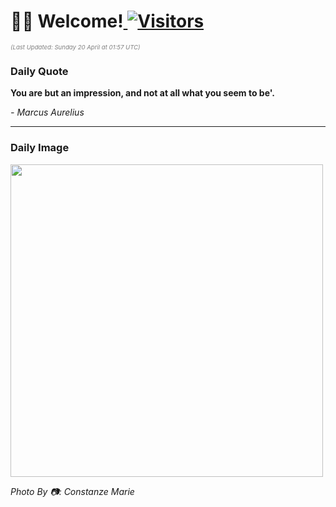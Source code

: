 <h1>👋🏽 Welcome!<a href="https://github.com/OmitNomis/"> <img src="https://visitor-badge.laobi.icu/badge?page_id=OmitNomis" alt="Visitors"></a></h1>

<i><p style="font-size: 0.6rem; color:gray">(Last Updated: Sunday 20 April at 01:57 UTC)</p></i>

<h3> Daily Quote </h3>
<b><p>You are but an impression, and not at all what you seem to be&#39;.</p></b>
<i><caption style="font-size: 0.8rem; color:gray;">- Marcus Aurelius</caption></i>


<hr>

<h3>Daily Image</h3>
<a href="https://images.pexels.com/photos/31547424/pexels-photo-31547424.jpeg" target="_blank"><img style="height:500px;" src="https://images.pexels.com/photos/31547424/pexels-photo-31547424.jpeg"/></a>

<i><caption style="font-size: 0.8rem; color:gray;"> Photo By 📷: Constanze  Marie</caption></i>
